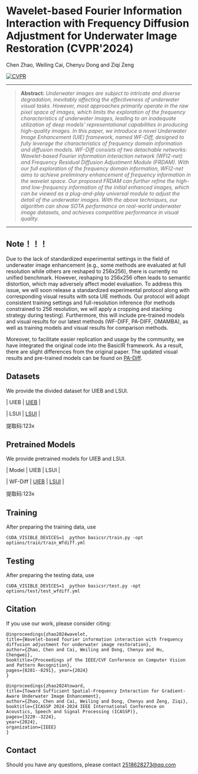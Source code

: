 # Wavelet-based Fourier Information Interaction with Frequency Diffusion Adjustment for Underwater Image Restoration  (CVPR'2024)

Chen Zhao, Weiling Cai, Chenyu Dong and Ziqi Zeng

[![CVPR](https://img.shields.io/badge/CVPR-Paper-<COLOR>.svg)](https://openaccess.thecvf.com/content/CVPR2024/papers/Zhao_Wavelet-based_Fourier_Information_Interaction_with_Frequency_Diffusion_Adjustment_for_Underwater_CVPR_2024_paper.pdf)

<hr />

> **Abstract:** *Underwater images are subject to intricate and diverse degradation, inevitably affecting the effectiveness of underwater visual tasks. However, most approaches primarily operate in the raw pixel space of images, which limits the exploration of the frequency characteristics of underwater images, leading to an inadequate utilization of deep models' representational capabilities in producing high-quality images. 
In this paper, we introduce a novel Underwater Image Enhancement (UIE) framework, named WF-Diff, designed to fully leverage the characteristics of frequency domain information and diffusion models.
WF-Diff consists of two detachable networks: Wavelet-based Fourier information interaction network (WFI2-net) and Frequency Residual Diffusion Adjustment Module (FRDAM). With our full exploration of the frequency domain information, WFI2-net aims to achieve preliminary enhancement of frequency information in the wavelet space. Our proposed FRDAM can further refine the high- and low-frequency information of the initial enhanced images, which can be viewed as a plug-and-play universal module to adjust the detail of the underwater images. With the above techniques, our algorithm can show SOTA performance on real-world underwater image datasets, and achieves competitive performance in visual quality.* 
<hr />

## Note！！！
Due to the lack of standardized experimental settings in the field of underwater image enhancement (e.g., some methods are evaluated at full resolution while others are reshaped to 256x256), there is currently no unified benchmark. However, reshaping to 256x256 often leads to semantic distortion, which may adversely affect model evaluation. To address this issue, we will soon release a standardized experimental protocol along with corresponding visual results with sota UIE methods. Our protocol will adopt consistent training settings and full-resolution inference (for methods constrained to 256 resolution, we will apply a cropping and stacking strategy during testing). Furthermore, this will include pre-trained models and visual results for our latest methods (WF-DIFF, PA-DIFF, OMAMBA), as well as training models and visual results for comparison methods.


Moreover, to facilitate easier replication and usage by the community, we have integrated the original code into the BasicIR framework. As a result, there are slight differences from the original paper. The updated visual results and pre-trained models can be found on [PA-Diff](<https://github.com/chenydong/PA-Diff>).


## Datasets
We provide the divided dataset for UIEB and LSUI.
   
| UIEB | [UIEB](  https://pan.baidu.com/s/1iMnQQ-pPgZQ_A_C2VY2s-Q?pwd=123x  ) | <!-- psnr：23.67 ssim: 0.9394 -->

| LSUI | [LSUI](   https://pan.baidu.com/s/1qgp7nIJItqS48gnuXBjtMw?pwd=123x  ) | <!-- psnr：26.07 ssim: 0.9010 -->

提取码:123x

## Pretrained Models
We provide  pretrained models for UIEB and LSUI.
   
| Model | UIEB | LSUI | 

| WF-Diff  | [UIEB](  https://pan.baidu.com/s/1iLPj2qeI4iMzBzx_CArIDA?pwd=123x   ) | [LSUI](  https://pan.baidu.com/s/1ppM2CserR_hUOJcuDH7RvQ?pwd=123x   ) |

提取码:123x

## Training

After preparing the training data, use 
```
CUDA_VISIBLE_DEVICES=1  python basicsr/train.py -opt options/train/train_Wfdiff.yml 
```


## Testing

After preparing the testing data, use 
```
CUDA_VISIBLE_DEVICES=1  python basicsr/test.py -opt options/test/test_wfdiff.yml
```


## Citation
If you use our work, please consider citing:

  
 
    @inproceedings{zhao2024wavelet,
    title={Wavelet-based fourier information interaction with frequency diffusion adjustment for underwater image restoration},
    author={Zhao, Chen and Cai, Weiling and Dong, Chenyu and Hu, Chengwei},
    booktitle={Proceedings of the IEEE/CVF Conference on Computer Vision and Pattern Recognition},
    pages={8281--8291}, year={2024}
    }

    @inproceedings{zhao2024toward,
    title={Toward Sufficient Spatial-Frequency Interaction for Gradient-Aware Underwater Image Enhancement},
    author={Zhao, Chen and Cai, Weiling and Dong, Chenyu and Zeng, Ziqi},
    booktitle={ICASSP 2024-2024 IEEE International Conference on Acoustics, Speech and Signal Processing (ICASSP)},
    pages={3220--3224},
    year={2024},
    organization={IEEE}
    }



      
    


## Contact
Should you have any questions, please contact 2518628273@qq.com
 

